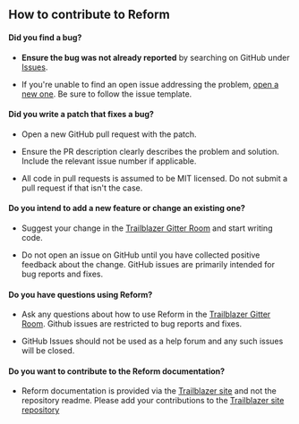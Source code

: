 ## How to contribute to Reform

#### **Did you find a bug?**

* **Ensure the bug was not already reported** by searching on GitHub under [Issues](https://github.com/apotonick/reform/issues).

* If you're unable to find an open issue addressing the problem, [open a new one](https://github.com/apotonick/reform/issues/new). Be sure to follow the issue template.

#### **Did you write a patch that fixes a bug?**

* Open a new GitHub pull request with the patch.

* Ensure the PR description clearly describes the problem and solution. Include the relevant issue number if applicable.

* All code in pull requests is assumed to be MIT licensed.  Do not submit a pull request if that isn't the case.

#### **Do you intend to add a new feature or change an existing one?**

* Suggest your change in the [Trailblazer Gitter Room](https://gitter.im/trailblazer/chat) and start writing code.

* Do not open an issue on GitHub until you have collected positive feedback about the change. GitHub issues are primarily intended for bug reports and fixes.

#### **Do you have questions using Reform?**

* Ask any questions about how to use Reform in the [Trailblazer Gitter Room](https://gitter.im/trailblazer/chat). Github issues are restricted to bug reports and fixes.

* GitHub Issues should not be used as a help forum and any such issues will be closed.

#### **Do you want to contribute to the Reform documentation?**

* Reform documentation is provided via the [Trailblazer site](http://trailblazer.to/gems/reform/) and not the repository readme. Please add your contributions to the [Trailblazer site repository](https://github.com/trailblazer/trailblazer.github.io)
